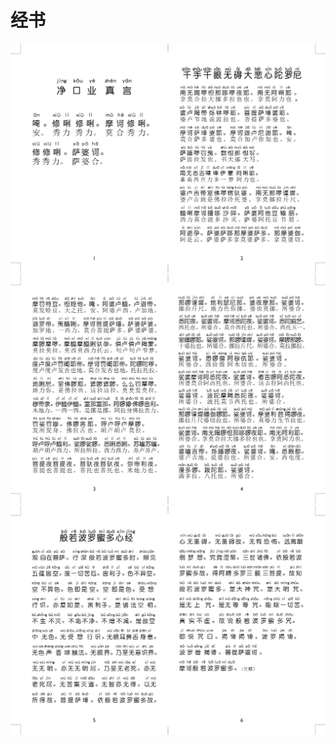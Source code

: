 # 经书

![1-2](https://github.com/HG-BengYuan/jingshu/blob/main/1-2.jpg)
![3-4](https://github.com/HG-BengYuan/jingshu/blob/main/3-4.jpg)
![5-6](https://github.com/HG-BengYuan/jingshu/blob/main/5-6.jpg)
<!--
![7-8](https://github.com/HG-BengYuan/jingshu/blob/main/7-8.jpg)
![9-10](https://github.com/HG-BengYuan/jingshu/blob/main/9-10.jpg)
![11-12](https://github.com/HG-BengYuan/jingshu/blob/main/11-12.jpg)
![13-14](https://github.com/HG-BengYuan/jingshu/blob/main/13-14.jpg)
![15-16](https://github.com/HG-BengYuan/jingshu/blob/main/15-16.jpg)
![17-18](https://github.com/HG-BengYuan/jingshu/blob/main/17-18.jpg)
![19-20](https://github.com/HG-BengYuan/jingshu/blob/main/19-20.jpg)
![21-22](https://github.com/HG-BengYuan/jingshu/blob/main/21-22.jpg)
![23-24](https://github.com/HG-BengYuan/jingshu/blob/main/23-24.jpg)
![25-26](https://github.com/HG-BengYuan/jingshu/blob/main/25-26.jpg)
![27-28](https://github.com/HG-BengYuan/jingshu/blob/main/27-28.jpg)
![29-30](https://github.com/HG-BengYuan/jingshu/blob/main/29-30.jpg)
-->
